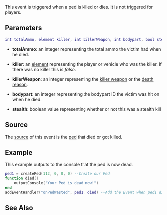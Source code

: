 This event is triggered when a ped is killed or dies. It is not triggered for players.

Parameters
----------

``` lua
int totalAmmo, element killer, int killerWeapon, int bodypart, bool stealth
```

-   **totalAmmo**: an integer representing the total ammo the victim had when he died.
-   **killer**: an [element](/docs/element.md "wikilink") representing the player or vehicle who was the killer. If there was no killer this is *false*.
-   **killerWeapon**: an integer representing the [killer weapon](/docs/weapons.md "wikilink") or the [death reason](/Death_Reasons.md "wikilink").
-   **bodypart**: an integer representing the bodypart ID the victim was hit on when he died.

-   **stealth**: boolean value representing whether or not this was a stealth kill

Source
------

The [source](/docs/event_system#event_source.md "wikilink") of this event is the [ped](/ped.md "wikilink") that died or got killed.

Example
-------

This example outputs to the console that the ped is now dead.

``` lua
ped1 = createPed(112, 0, 0, 0) --Create our Ped
function died()
    outputConsole("Your Ped is dead now!")
end
addEventHandler("onPedWasted", ped1, died) --Add the Event when ped1 dies
```

See Also
--------

